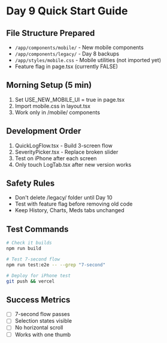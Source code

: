 # Day 9 Quick Start Guide

## File Structure Prepared
- `/app/components/mobile/` - New mobile components
- `/app/components/legacy/` - Day 8 backups
- `/app/styles/mobile.css` - Mobile utilities (not imported yet)
- Feature flag in page.tsx (currently FALSE)

## Morning Setup (5 min)
1. Set USE_NEW_MOBILE_UI = true in page.tsx
2. Import mobile.css in layout.tsx
3. Work only in /mobile/ components

## Development Order
1. QuickLogFlow.tsx - Build 3-screen flow
2. SeverityPicker.tsx - Replace broken slider
3. Test on iPhone after each screen
4. Only touch LogTab.tsx after new version works

## Safety Rules
- Don't delete /legacy/ folder until Day 10
- Test with feature flag before removing old code
- Keep History, Charts, Meds tabs unchanged

## Test Commands
```bash
# Check it builds
npm run build

# Test 7-second flow
npm run test:e2e -- --grep "7-second"

# Deploy for iPhone test
git push && vercel
```

## Success Metrics
- [ ] 7-second flow passes
- [ ] Selection states visible
- [ ] No horizontal scroll
- [ ] Works with one thumb